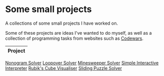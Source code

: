 # Some small projects

A collections of some small projects I have worked on.

Some of these projects are ideas I've wanted to do myself, as well as a collection of programming tasks from websites such as [Codewars](https://www.codewars.com).


Project |
--- |
[Nonogram Solver](projects/nonogram)
[Loopover Solver](projects/loopover)
[Minesweeper Solver](projects/minesweeper)
[Simple Interactive Interpreter](projects/simple_interactive_interpreter)
[Rubik's Cube Visualiser](projects/rubiks_cube)
[Sliding Puzzle Solver](projects/sliding_puzzle)

